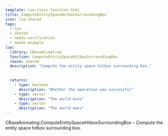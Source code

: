 ```yaml
---
template: lua-class-function.html
title: ComputeEntitySpaceHitboxSurroundingBox
icon: lua-shared
tags:
  - lua
  - shared
  - needs-verification
  - needs-example
lua:
  library: CBaseAnimating
  function: ComputeEntitySpaceHitboxSurroundingBox
  realm: shared
  description: "Compute the entity space hitbox surrounding box."
  
  
  returns:
    - type: boolean
      description: "Whether the operation was successful"
    - type: vector
      description: "The world mins"
    - type: vector
      description: "The world maxs"
---
```


<div class="lua__search__keywords">
CBaseAnimating:ComputeEntitySpaceHitboxSurroundingBox &#x2013; Compute the entity space hitbox surrounding box.
</div>
